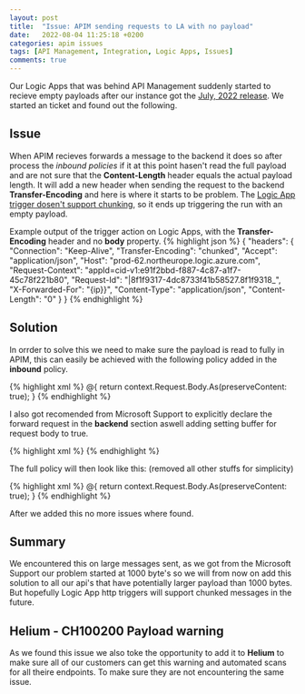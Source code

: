 ```yaml
---
layout: post
title:  "Issue: APIM sending requests to LA with no payload"
date:   2022-08-04 11:25:18 +0200
categories: apim issues
tags: [API Management, Integration, Logic Apps, Issues]
comments: true
---
```


Our Logic Apps that was behind API Management suddenly started to recieve empty payloads after our instance got the [July, 2022 release](https://github.com/Azure/API-Management/releases/tag/release-service-2022-07). We started an ticket and found out the following.

## Issue
When APIM recieves forwards a message to the backend it does so after process the *inbound policies* if it at this point hasen't read the full payload and are not sure that the **Content-Length** header equals the actual payload length. It will add a new header when sending the request to the backend **Transfer-Encoding** and here is where it starts to be problem. The [Logic App trigger dosen't support chunking](https://docs.microsoft.com/en-us/azure/logic-apps/logic-apps-handle-large-messages), so it ends up triggering the run with an empty payload.

Example output of the trigger action on Logic Apps, with the **Transfer-Encoding** header and no **body** property.
{% highlight json %}
{
    "headers": {
        "Connection": "Keep-Alive",
        "Transfer-Encoding": "chunked",
        "Accept": "application/json",
        "Host": "prod-62.northeurope.logic.azure.com",
        "Request-Context": "appId=cid-v1:e91f2bbd-f887-4c87-a1f7-45c78f221b80",
        "Request-Id": "|8f1f9317-4dc8733f41b58527.8f1f9318_",
        "X-Forwarded-For": "{ip}}",
        "Content-Type": "application/json",
        "Content-Length": "0"
    }
}
{% endhighlight %}


## Solution
In orrder to solve this we need to make sure the payload is read to fully in APIM, this can easily be achieved with the following policy added in the **inbound** policy.

{% highlight xml %}
<set-body template="none">@{
return context.Request.Body.As<string>(preserveContent: true);
}</set-body>
{% endhighlight %}

I also got recomended from Microsoft Support to explicitly declare the forward request in the **backend** section aswell adding setting buffer for request body to true.

{% highlight xml %}
<forward-request timeout="300" buffer-request-body="true" />
{% endhighlight %}

The full policy will then look like this: (removed all other stuffs for simplicity)

{% highlight xml %}
<policies>
    <inbound>
        <base />
        <!-- other polices here-->
        <set-body template="none">@{
        return context.Request.Body.As<string>(preserveContent: true);
        }</set-body>
        <!-- other polices here-->
    </inbound>
    <backend>
        <forward-request timeout="300" buffer-request-body="true" />
    </backend>
    <outbound>
        <base />
        <!-- other polices here-->
    </outbound>
    <on-error>
        <base />
        <!-- other polices here-->
    </on-error>
</policies>
{% endhighlight %}

After we added this no more issues where found.

## Summary
We encountered this on large messages sent, as we got from the Microsoft Support our problem started at 1000 byte's so we will from now on add this solution to all our api's that have potentially larger payload than 1000 bytes. But hopefully Logic App http triggers will support chunked messages in the future. 


## Helium - CH100200 Payload warning
As we found this issue we also toke the opportunity to add it to **Helium** to make sure all of our customers can get this warning and automated scans for all theire endpoints. To make sure they are not encountering the same issue.